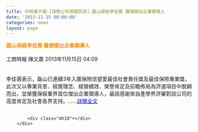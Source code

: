 ```yaml
---
title: 中時電子報-[保險公司相關訊息]-磊山保經李佳蓉 獲頒傑出企業領導人
date: '2013-11-15 00:00:00'
categories: news
layout: page
---
```


<div class="text">
			<div>
	<div>
		<span style="color:#ff8c00;"><span style="font-size:14px;"><strong>磊山保經李佳蓉 獲頒傑出企業領導人</strong></span></span></div>
	<div>
		&nbsp;</div>
	<div>
		工商時報 陳又嘉 2013年11月15日 04:09</div>
	<div>
		&nbsp;</div>
	<div>
		&nbsp;</div>
	<div>
		李佳蓉表示，磊山已連續3年入圍保險信望愛最佳社會責任獎及最佳保險專業獎，此次又以專業背景、經營理念、經營績效、榮譽肯定及前瞻佈局為評選項目中脫穎而出，並榮獲保經業界首位傑出企業領導人，最該感謝來自產學界評審對該公司的高度肯定及社會各界支持。......<a href="http://www.chinatimes.com/newspapers/20131115000285-260208" target="_blank"><span style="color:#0000ff;">詳閱全文</span></a></div>
</div>
<div>
	&nbsp;</div>

			<div class="mh10"></div>
		</div>